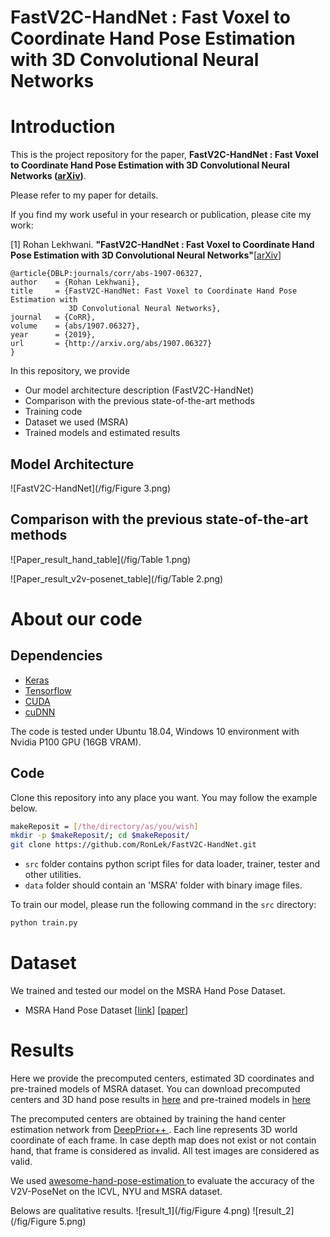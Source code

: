 # FastV2C-HandNet : Fast Voxel to Coordinate Hand Pose Estimation with 3D Convolutional Neural Networks

# Introduction

This is the project repository for the paper, **FastV2C-HandNet : Fast Voxel to Coordinate Hand Pose Estimation with 3D Convolutional Neural Networks ([arXiv](https://arxiv.org/abs/1907.06327))**.


Please refer to my paper for details.

If you find my work useful in your research or publication, please cite my work:

[1] Rohan Lekhwani. **"FastV2C-HandNet : Fast Voxel to Coordinate Hand Pose Estimation with 3D Convolutional Neural Networks"**[[arXiv](https://arxiv.org/abs/1907.06327)]

  ```
@article{DBLP:journals/corr/abs-1907-06327,
  author    = {Rohan Lekhwani},
  title     = {FastV2C-HandNet: Fast Voxel to Coordinate Hand Pose Estimation with
               3D Convolutional Neural Networks},
  journal   = {CoRR},
  volume    = {abs/1907.06327},
  year      = {2019},
  url       = {http://arxiv.org/abs/1907.06327}
  }
```

In this repository, we provide
* Our model architecture description (FastV2C-HandNet)
* Comparison with the previous state-of-the-art methods
* Training code
* Dataset we used (MSRA)
* Trained models and estimated results

## Model Architecture

![FastV2C-HandNet](/fig/Figure 3.png)

## Comparison with the previous state-of-the-art methods

![Paper_result_hand_table](/fig/Table 1.png)

![Paper_result_v2v-posenet_table](/fig/Table 2.png)

# About our code
## Dependencies
* [Keras](http://keras.io/)
* [Tensorflow](https://www.tensorflow.org/)
* [CUDA](https://developer.nvidia.com/cuda-downloads)
* [cuDNN](https://developer.nvidia.com/cudnn)

The code is tested under Ubuntu 18.04, Windows 10 environment with Nvidia P100 GPU (16GB VRAM).

## Code
Clone this repository into any place you want. You may follow the example below.
```bash
makeReposit = [/the/directory/as/you/wish]
mkdir -p $makeReposit/; cd $makeReposit/
git clone https://github.com/RonLek/FastV2C-HandNet.git
```
* `src` folder contains python script files for data loader, trainer, tester and other utilities.
* `data` folder should contain an 'MSRA' folder with binary image files.

To train our model, please run the following command in the `src` directory:

```bash
python train.py
```
# Dataset
We trained and tested our model on the MSRA Hand Pose Dataset.

* MSRA Hand Pose Dataset [[link](https://jimmysuen.github.io/)] [[paper](https://www.cv-foundation.org/openaccess/content_cvpr_2015/papers/Sun_Cascaded_Hand_Pose_2015_CVPR_paper.pdf)]

# Results
Here we provide the precomputed centers, estimated 3D coordinates and pre-trained models of MSRA dataset. You can download precomputed centers and 3D hand pose results in [here](https://drive.google.com/drive/folders/1moW1nkL7Ey6C_6XAEQbWZEIoZN1uxlfu?usp=sharing) and pre-trained models in [here](/results/checkpoints/model3)

The precomputed centers are obtained by training the hand center estimation network from [DeepPrior++ ](https://arxiv.org/pdf/1708.08325.pdf). Each line represents 3D world coordinate of each frame.
In case depth map does not exist or not contain hand, that frame is considered as invalid.
All test images are considered as valid.

We used [awesome-hand-pose-estimation ](https://github.com/xinghaochen/awesome-hand-pose-estimation) to evaluate the accuracy of the V2V-PoseNet on the ICVL, NYU and MSRA dataset.

Belows are qualitative results.
![result_1](/fig/Figure 4.png)
![result_2](/fig/Figure 5.png)
